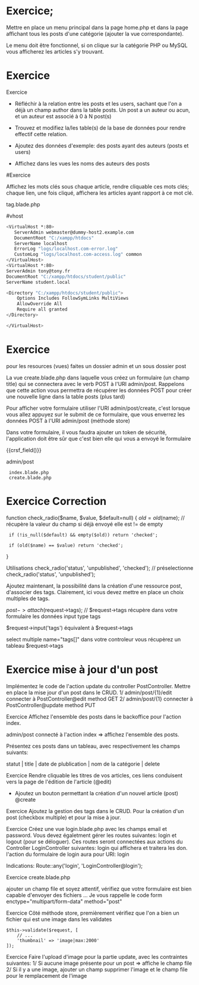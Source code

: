 # Exercice;

Mettre en place un menu principal dans la page home.php et dans la page affichant tous les posts d'une catégorie (ajouter la vue correspondante).

Le menu doit être fonctionnel, si on clique sur la catégorie PHP ou MySQL vous afficherez les articles s'y trouvant.

# Exercice

Exercice

- Réfléchir à la relation entre les posts et les users, sachant que l'on a déjà un champ author dans la table posts.
Un post a un auteur ou acun, et un auteur est associé à 0 à N post(s)

- Trouvez et modifiez la/les table(s) de la base de données pour rendre effectif cette relation.

- Ajoutez des données d'exemple: 
des posts ayant des auteurs (posts et users)

- Affichez dans les vues les noms des auteurs des posts

#Exercice 
 
 Affichez les mots clés sous chaque article, rendre cliquable ces mots clés; chaque lien, une fois cliqué, affichera les articles ayant rapport à ce mot clé.
 
 tag.blade.php
 
 #vhost
 ```bash
<VirtualHost *:80>
    ServerAdmin webmaster@dummy-host2.example.com
    DocumentRoot "C:/xampp/htdocs"
    ServerName localhost
    ErrorLog "logs/localhost.com-error.log"
    CustomLog "logs/localhost.com-access.log" common
</VirtualHost>
<VirtualHost *:80>
 ServerAdmin tony@tony.fr
 DocumentRoot "C:/xampp/htdocs/student/public"
 ServerName student.local
 
 <Directory "C:/xampp/htdocs/student/public">
     Options Includes FollowSymLinks MultiViews
     AllowOverride All
     Require all granted
 </Directory>

</VirtualHost>
 ```
 
 # Exercice
 
 pour les resources (vues) faites un dossier admin et un sous dossier post
 
 La vue create.blade.php dans laquelle vous créez un formulaire (un champ title) qui se connectera avec le verb POST à l'URI admin/post. Rappelons que cette action vous permettra de récupérer les données POST pour créer une nouvelle ligne dans la table posts (plus tard)
 
 Pour afficher votre formulaire utiliser l'URI admin/post/create, c'est lorsque vous allez appuyez sur le submit de ce formulaire, que vous enverrez les données POST à l'URI admin/post (méthode store)
 
 Dans votre formulaire, il vous faudra ajouter un token de sécurité, l'application doit être sûr que c'est bien elle qui vous a envoyé le formulaire
 
 <form>
 {{crsf_field()}}
 </form>
 
 admin/post
 
     index.blade.php
     create.blade.php
 
 # Exercice  Correction

 function check_radio($name, $value, $default=null)
 {
     $old = old($name); // récupère la valeur du champ si déjà envoyé elle est != de empty
 
     if (!is_null($default) && empty($old)) return 'checked';
 
     if (old($name) == $value) return 'checked';
 }
 
 
 Utilisations
 check_radio('status', 'unpublished', 'checked');  // préselectionne
 check_radio('status', 'unpublished');
 
 
 Ajoutez maintenant, la possibilité dans la création d'une ressource post, d'associer des tags. 
 Clairement, ici vous devez mettre en place un choix multiples de tags.
 
 
 $post->attach($request->tags);  // $request->tags récupère dans votre formulaire les données input type tags
 
 $request->input('tags') équivalent à $request->tags 
 
 select multiple name="tags[]"  dans votre controleur vous récupèrez un tableau $request->tags
 
 # Exercice mise à jour d'un post
 
 Implémentez le code de l'action update du controller PostController. Mettre en place la mise jour d'un post dans le CRUD.
 1/ admin/post/{1}/edit  connecter à PostController@edit method GET
 2/ admin/post/{1}  connecter à PostController@update method PUT
 
 Exercice
 Affichez l'ensemble des posts dans le backoffice pour l'action index.
 
 admin/post connecté à l'action index => affichez l'ensemble des posts.
 
 Présentez ces posts dans un tableau, avec respectivement les champs suivants:
 
 statut | title | date de plublication | nom de la catégorie |  delete 
 
 Exercice
 Rendre cliquable les titres de vos articles, ces liens conduisent vers la page de l'édition de l'article (@edit)
 
 - Ajoutez un bouton permettant la création d'un nouvel article (post) @create
 
 Exercice
 Ajoutez la gestion des tags dans le CRUD. Pour la création d'un post (checkbox multiple) et 
 pour la mise à jour.
 
 Exercice
 Créez une vue login.blade.php avec les champs email et password. Vous devez égaletment
 gérer les routes suivantes:
 login et logout (pour se déloguer). Ces routes seront connectées aux actions du
 Controller LoginController suivantes: login qui affichera et traitera les don.
 l'action du formulaire de login aura pour URI: login
 
 Indications:
 Route::any('login', 'LoginController@login'); 
 
 Exercice
 create.blade.php 
 
 ajouter un champ file et soyez attentif, vérifiez que votre formulaire est bien capable d'envoyer des fichiers ...
 Je vous rappelle le code 
 form enctype="multipart/form-data" method="post"
 
 Exercice
 Côté 
 méthode store, premièrement vérifiez que l'on a bien un fichier qui est une image dans les validates 
 
 	$this->validate($request, [
 		// ...
 		'thumbnail' => 'image|max:2000'
 	]);
 
 Exercice
 Faire l'upload d'image pour la partie update, avec les contraintes suivantes:
 1/ Si aucune image présente pour un post => affiche le champ file
 2/ Si il y a une image, ajouter un champ supprimer l'image et le champ file pour le remplacement de l'image
 
 
 
 
 
 
 
 
 
 
 
 
 